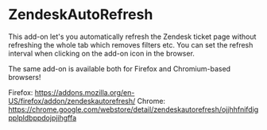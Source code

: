 # ZendeskAutoRefresh
This add-on let's you automatically refresh the Zendesk ticket page without refreshing the whole tab which removes filters etc.
You can set the refresh interval when clicking on the add-on icon in the browser.

The same add-on is available both for Firefox and Chromium-based browsers!

Firefox: https://addons.mozilla.org/en-US/firefox/addon/zendeskautorefresh/
Chrome: https://chrome.google.com/webstore/detail/zendeskautorefresh/ojjhhfnifdigpplpldbppdojpjihgffa

